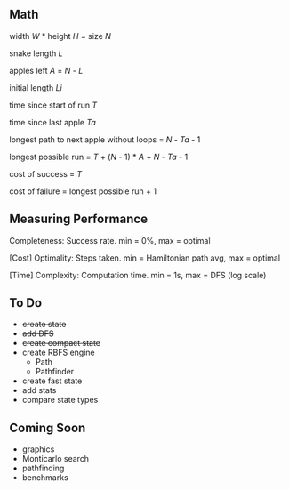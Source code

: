 ## Math
width *W* * height *H* = size *N*

snake length *L*

apples left *A* = *N* - *L*

initial length *Li*

time since start of run *T*

time since last apple *Ta*

longest path to next apple without loops = *N* - *Ta* - 1

longest possible run = *T* + (*N* - 1) * *A* + *N* - *Ta* - 1

cost of success = *T*

cost of failure = longest possible run + 1

## Measuring Performance
Completeness: Success rate. min = 0%, max = optimal

[Cost] Optimality: Steps taken. min = Hamiltonian path avg, max = optimal

[Time] Complexity: Computation time. min = 1s, max = DFS (log scale)

## To Do
* <s>create state</s>
* <s>add DFS</s>
* <s>create compact state</s>
* create RBFS engine
  * Path
  * Pathfinder
* create fast state
* add stats
* compare state types

## Coming Soon
* graphics
* Monticarlo search
* pathfinding
* benchmarks